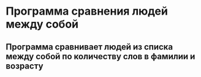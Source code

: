 # Программа сравнения людей между собой
## Программа сравнивает людей из списка между собой по количеству слов в фамилии и возрасту